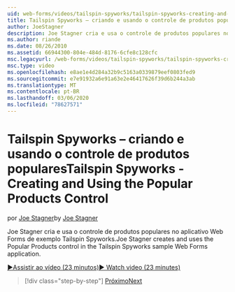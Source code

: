 ```yaml
---
uid: web-forms/videos/tailspin-spyworks/tailspin-spyworks-creating-and-using-the-popular-products-control
title: Tailspin Spyworks – criando e usando o controle de produtos populares | Microsoft Docs
author: JoeStagner
description: Joe Stagner cria e usa o controle de produtos populares no aplicativo Web Forms de exemplo Tailspin Spyworks.
ms.author: riande
ms.date: 08/26/2010
ms.assetid: 66944300-804e-484d-8176-6cfe8c128cfc
msc.legacyurl: /web-forms/videos/tailspin-spyworks/tailspin-spyworks-creating-and-using-the-popular-products-control
msc.type: video
ms.openlocfilehash: e8ae1e4d284a32b9c5163a0339879eef0803fed9
ms.sourcegitcommit: e7e91932a6e91a63e2e46417626f39d6b244a3ab
ms.translationtype: MT
ms.contentlocale: pt-BR
ms.lasthandoff: 03/06/2020
ms.locfileid: "78627571"
---
```

# <a name="tailspin-spyworks---creating-and-using-the-popular-products-control"></a><span data-ttu-id="6fe27-103">Tailspin Spyworks – criando e usando o controle de produtos populares</span><span class="sxs-lookup"><span data-stu-id="6fe27-103">Tailspin Spyworks - Creating and Using the Popular Products Control</span></span>

<span data-ttu-id="6fe27-104">por [Joe Stagner](https://github.com/JoeStagner)</span><span class="sxs-lookup"><span data-stu-id="6fe27-104">by [Joe Stagner](https://github.com/JoeStagner)</span></span>

<span data-ttu-id="6fe27-105">Joe Stagner cria e usa o controle de produtos populares no aplicativo Web Forms de exemplo Tailspin Spyworks.</span><span class="sxs-lookup"><span data-stu-id="6fe27-105">Joe Stagner creates and uses the Popular Products control in the Tailspin Spyworks sample Web Forms application.</span></span>

[<span data-ttu-id="6fe27-106">&#9654;Assistir ao vídeo (23 minutos)</span><span class="sxs-lookup"><span data-stu-id="6fe27-106">&#9654; Watch video (23 minutes)</span></span>](https://channel9.msdn.com/Blogs/ASP-NET-Site-Videos/tailspin-spyworks-creating-and-using-the-popular-products-control)

> [!div class="step-by-step"]
> [<span data-ttu-id="6fe27-107">Próximo</span><span class="sxs-lookup"><span data-stu-id="6fe27-107">Next</span></span>](tailspin-spyworks-implementing-and-using-the-also-purchased-control.md)
